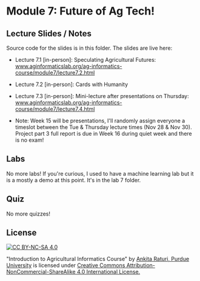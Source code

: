 # Module 7: Future of Ag Tech!

## Lecture Slides / Notes

Source code for the slides is in this folder. The slides are live here:

- Lecture 7.1 [in-person]: Speculating Agricultural Futures: www.aginformaticslab.org/ag-informatics-course/module7/lecture7.2.html
- Lecture 7.2 [in-person]: Cards with Humanity
- Lecture 7.3 [in-person]: Mini-lecture after presentations on Thursday: www.aginformaticslab.org/ag-informatics-course/module7/lecture7.4.html

- Note: Week 15 will be presentations, I'll randomly assign everyone a timeslot between the Tue & Thursday lecture times (Nov 28 & Nov 30). Project part 3 full report is due in Week 16 during quiet week and there is no exam!

## Labs

No more labs! If you're curious, I used to have a machine learning lab but it is a mostly a demo at this point. It's in the lab 7 folder.

## Quiz

No more quizzes!

## License
[![CC BY-NC-SA 4.0][cc-by-nc-sa-shield]][cc-by-nc-sa]

<!-- This work is licensed under a
[Creative Commons Attribution-NonCommercial-ShareAlike 4.0 International License][cc-by-nc-sa].

[![CC BY-NC-SA 4.0][cc-by-nc-sa-image]][cc-by-nc-sa] -->

[cc-by-nc-sa]: http://creativecommons.org/licenses/by-nc-sa/4.0/
[cc-by-nc-sa-image]: https://licensebuttons.net/l/by-nc-sa/4.0/88x31.png
[cc-by-nc-sa-shield]: https://img.shields.io/badge/License-CC%20BY--NC--SA%204.0-lightgrey.svg

  "Introduction to Agricultural Informatics Course" by [Ankita Raturi, Purdue University](https://github.com/ag-informatics/ag-informatics-course) is licensed under [Creative Commons Attribution-NonCommercial-ShareAlike 4.0 International License.](http://creativecommons.org/licenses/by-nc-sa/4.0/)
